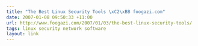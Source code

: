 ```yaml
---
title: "The Best Linux Security Tools \xC2\xBB foogazi.com"
date: 2007-01-08 09:50:33 +11:00
url: http://www.foogazi.com/2007/01/03/the-best-linux-security-tools/
tags: linux security network software
layout: link
---
```

